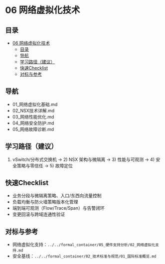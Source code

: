 # 06 网络虚拟化技术

## 目录

- [06 网络虚拟化技术](#06-网络虚拟化技术)
  - [目录](#目录)
  - [导航](#导航)
  - [学习路径（建议）](#学习路径建议)
  - [快速Checklist](#快速checklist)
  - [对标与参考](#对标与参考)

## 导航

- 01_网络虚拟化基础.md
- 02_NSX技术详解.md
- 03_网络性能优化.md
- 04_网络安全防护.md
- 05_网络故障诊断.md

## 学习路径（建议）

1) vSwitch/分布式交换机 → 2) NSX 架构与微隔离 → 3) 性能与可观测 → 4) 安全策略与零信任 → 5) 故障定位

## 快速Checklist

- 业务分段与微隔离策略、入口/东西向流量控制
- 负载均衡与防火墙策略版本化管理
- 端到端可观测（Flow/Trace/Span）与告警闭环
- 变更回滚与跨域连通性验证

## 对标与参考

- 网络虚拟化支持：`../../formal_container/05_硬件支持分析/02_网络虚拟化支持.md`
- 安全基线：`../../formal_container/02_技术标准与规范/01_国际标准概览.md`

